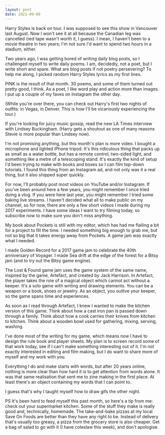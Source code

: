 ```yaml
---
layout: post
date: 2021-09-09
---
```


Harry Styles is back on tour. I was supposed to see this show in Vancouver last August. Now I won't see it at all because the Canadian leg was cancelled (red tape wasn't worth it, I guess). I mean, I haven't been to a movie theatre in two years; I'm not sure I'd want to spend two hours in a stadium, either. 

Two years ago, I was getting bored of writing daily blog posts, so I challenged myself to write daily poems. I am, decidedly, not a poet, but I write short and spare. What are blog posts if not poetry persevering? To help me along, I picked random Harry Styles lyrics as my first lines. 

PINK is the result of that month. 30 poems, and some of them turned out pretty good, I think. As a poet, I like word play and action more than images. I put up a couple of my faves on Instagram the other day. 

(While you're over there, you can check out Harry's first two nights of outfits: in Vegas, in Denver. This is how I'll be vicariously experiencing the tour.)

If you're looking for juicy music gossip, read the new LA Times interview with Lindsey Buckingham. (Harry gets a shoutout as one of many reasons Stevie is more popular than Lindsey now). 

I'm not promising anything, but this month's plan is more video. I bought a microphone and lighted iPhone tripod. It's this ridiculous thing that packs up as small as a water bottle, but has a remote control, two-sided light, and something like a metre of a telescoping stand. It's exactly the kind of setup I'd been trying to make with books and boxes so I can film top-down tutorials. I found this thing from an Instagram ad, and not only was it a real thing, but it also shipped super quickly.

For now, I'll probably post most videos on YouTube and/or Instagram. If you've been around here a few years, you might remember I once tried doing a vlog. If you were here last year, you might remember I tried some baking live streams. I haven't decided what all to make public on my channel, so for now, there are only a few short videos I made during my 2017 experiments. I have some ideas I want to try filming today, so subscribe now to make sure you don't miss anything. 

My book about Pockets is still with my editor, which has had me flailing a bit for a project to fill the time. I needed something big enough to grab me, but not so big that it takes energy away from Pockets. A game jam was exactly what I needed. 

I made Golden Record for a 2017 game jam to celebrate the 40th anniversary of Voyager. I made Sea drift at the edge of the forest for a Bitsy jam (and to try out the Bitsy game engine).

The Lost & Found game jam uses the game system of the same name, inspired by the game, Artefact, and created by Jack Harrison. In Artefact, the player takes the role of a magical object which cannot act without a keeper. It's a solo game with writing and drawing elements. You can be a weapon or a book, shoes or jewelry. As an object, you outlive your keeper, so the game spans time and experiences. 

As soon as I read through Artefact, I knew I wanted to make the kitchen version of this game. Think about how a cast iron pan is passed down through a family. Think about how a cook carries their knives from kitchen to kitchen. Think about a wooden bowl used for gathering, mixing, serving, washing. 

I've done most of the writing for my game, which means now I have to design the rule book and player sheets. My plan is to screen record some of that work today, see if I can't make something interesting out of it. I'm not exactly interested in editing and film making, but I do want to share more of myself and my work with you.

Everything I do and make starts with words, but after 20 years online, nothing is more clear than how hard it is to get attention from words alone. It was that same realisation that sent me to zine making in the first place. At least there's an object containing my words that I can point to. 

I guess that's why I taught myself how to draw gifs the other night. 

PS It's been hard to feed myself this past month, so here's a tip from me: check out your supermarket kitchen. Some of the stuff they make is really good and, technically, homemade. The take-and-bake pizzas at my local Save On Foods are better than they have any right to be. Instead of delivery that's usually too greasy, a pizza from the grocery store is also cheaper. Get a bag of salad to go with it (I have coleslaw this week), and don't apologise.
